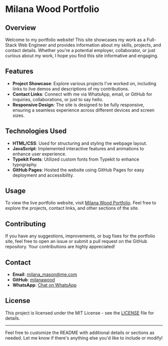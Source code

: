 # Milana Wood Portfolio

## Overview

Welcome to my portfolio website! This site showcases my work as a Full-Stack Web Engineer and provides information about my skills, projects, and contact details. Whether you're a potential employer, collaborator, or just curious about my work, I hope you find this site informative and engaging.

## Features

- **Project Showcase**: Explore various projects I've worked on, including links to live demos and descriptions of my contributions.
- **Contact Links**: Connect with me via WhatsApp, email, or GitHub for inquiries, collaborations, or just to say hello.
- **Responsive Design**: The site is designed to be fully responsive, ensuring a seamless experience across different devices and screen sizes.

## Technologies Used

- **HTML/CSS**: Used for structuring and styling the webpage layout.
- **JavaScript**: Implemented interactive features and animations to enhance user experience.
- **Typekit Fonts**: Utilized custom fonts from Typekit to enhance typography.
- **GitHub Pages**: Hosted the website using GitHub Pages for easy deployment and accessibility.

## Usage

To view the live portfolio website, visit [Milana Wood Portfolio](https://milanawood.github.io/portfolio/). Feel free to explore the projects, contact links, and other sections of the site.

## Contributing

If you have any suggestions, improvements, or bug fixes for the portfolio site, feel free to open an issue or submit a pull request on the GitHub repository. Your contributions are highly appreciated!

## Contact

- **Email**: milana_mason@me.com
- **GitHub**: [milanawood](https://github.com/milanawood/)
- **WhatsApp**: [Chat on WhatsApp](https://wa.me/447745050594)

## License

This project is licensed under the MIT License - see the [LICENSE](LICENSE) file for details.

---

Feel free to customize the README with additional details or sections as needed. Let me know if there's anything else you'd like to include or modify!
